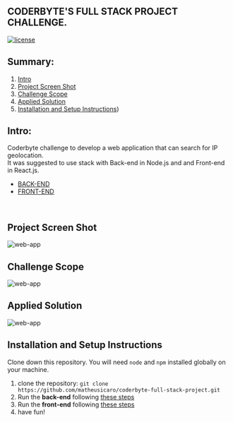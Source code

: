 ## CODERBYTE'S FULL STACK PROJECT CHALLENGE.
[![license](https://img.shields.io/github/license/DAVFoundation/captain-n3m0.svg?style=flat-square)](https://github.com/matheusicaro/coderbyte-full-stack-project/blob/master/LICENSE)

## Summary:

1. [Intro](#intro)
2. [Project Screen Shot](#project-screen-shot)
3. [Challenge Scope](#challenge-scope)
4. [Applied Solution](#applied-solution)
5. [Installation and Setup Instructions](#installation-and-setup-instructions))


## Intro:

Coderbyte challenge to develop a web application that can search for IP geolocation. <br>
It was suggested to use stack with Back-end in Node.js and and Front-end in React.js.
- [BACK-END](https://github.com/matheusicaro/coderbyte-full-stack-project/tree/master/back-end)
- [FRONT-END](https://github.com/matheusicaro/coderbyte-full-stack-project/tree/master/front-end)

<br>

## Project Screen Shot

![web-app](https://github.com/matheusicaro/coderbyte-full-stack-project/blob/master/data/web-app.gif)

## Challenge Scope

![web-app](https://github.com/matheusicaro/coderbyte-full-stack-project/blob/master/data/scope-challenge.PNG)

## Applied Solution

![web-app](https://github.com/matheusicaro/coderbyte-full-stack-project/blob/master/data/applied-solution.PNG)

## Installation and Setup Instructions

Clone down this repository. You will need `node` and `npm` installed globally on your machine.  

1. clone the repository: `git clone https://github.com/matheusicaro/coderbyte-full-stack-project.git`
2. Run the **back-end** following [these steps](https://github.com/matheusicaro/coderbyte-full-stack-project/tree/master/back-end#installation-and-setup-instructions)
3. Run the **front-end** following [these steps](https://github.com/matheusicaro/coderbyte-full-stack-project/tree/master/front-end#installation-and-setup-instructions)
4. have fun!


